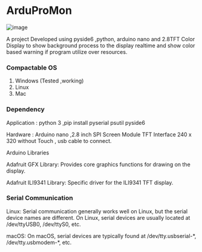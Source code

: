 <h1>ArduProMon</h1>

![image](https://github.com/user-attachments/assets/063d095f-81ef-4b94-a740-2f26b6f85c33)

<p>A project Developed using pyside6 ,python, arduino nano and 2.8TFT Color Display to show background process to the display realtime and show color based warning if program utilize over resources.</p>
<h3>Compactable OS</h3>
 <ol>
  <li>Windows (Tested ,working)</li>
  <li>Linux</li>
  <li>Mac</li>
</ol> 

<h3>Dependency</h3>
<p> Application : python 3 ,pip install pyserial psutil pyside6 </p>
<p>Hardware : Arduino nano ,2.8 inch SPI Screen Module TFT Interface 240 x 320 without Touch , usb cable to connect. </p>

<p>Arduino Libraries</p> 
<p>Adafruit GFX Library:  Provides core graphics functions for drawing on the display.</p>
<p>Adafruit ILI9341 Library: Specific driver for the ILI9341 TFT display.</p>

<h3>Serial Communication</h3>

<p> Linux: Serial communication generally works well on Linux, but the serial device names are different. On Linux, serial devices are usually located at /dev/ttyUSB0, /dev/ttyS0, etc. </p>
<p>macOS: On macOS, serial devices are typically found at /dev/tty.usbserial-*, /dev/tty.usbmodem-*, etc. </p>
